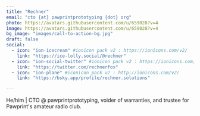 ```yaml
---
title: "Rechner"
email: "cto {at} pawprintprototyping {dot} org"
photo: https://avatars.githubusercontent.com/u/659028?v=4
image: https://avatars.githubusercontent.com/u/659028?v=4
bg_image: "images/call-to-action-bg.jpg"
draft: false
social:
  - icon: "ion-icecream" #ionicon pack v2 : https://ionicons.com/v2/
    link: "https://ice-lolly.social/@rechner"
  - icon: "ion-social-twitter" #ionicon pack v2 : https://ionicons.com/v2/
    link: "https://twitter.com/rechnerfox"
  - icon: "ion-plane" #iconicon pack v2 : http://ionicons.com/v2/
    link: "https://bsky.app/profile/rechner.solutions"

---
```


He/him | CTO @ pawprintprototyping, voider of warranties, and trustee for Pawprint's amateur radio club.
